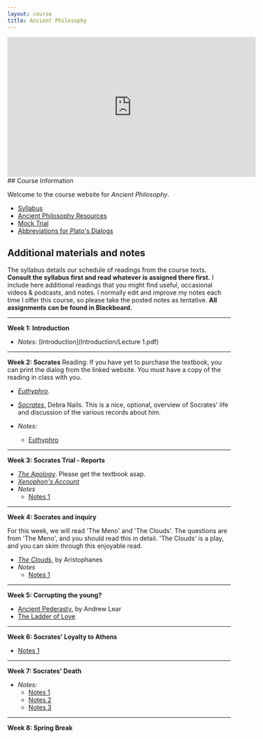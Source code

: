 ```yaml
---
layout: course
title: Ancient Philosophy
---
```


<iframe width="560" height="315" src="https://www.youtube.com/embed/HF09PRMQ7Dk" frameborder="0" allow="accelerometer; autoplay; encrypted-media; gyroscope; picture-in-picture" allowfullscreen></iframe>
## Course Information

Welcome to the course website for *Ancient Philosophy*.  
+ [Syllabus](Syllabus.pdf)
+ [Ancient Philosophy Resources](resources)
+ [Mock Trial](trial)
+ [Abbreviations for Plato's Dialogs](abbreviations.pdf)

## Additional materials and notes

The syllabus details our schedule of readings from the course texts. **Consult the syllabus first and read whatever is assigned there first.** I include here additional readings that you might find useful, occasional videos & podcasts, and notes. I normally edit and improve my notes each time I offer this course, so please take the posted notes as tentative. **All assignments can be found in Blackboard.**

---

**Week 1: Introduction**

+ *Notes:* [Introduction](Introduction/Lecture 1.pdf)

---
**Week 2: Socrates**
Reading: If you have yet to purchase the textbook, you can print the dialog from the linked website. You must have a copy of the reading in class with you.
+ [*Euthyphro*](http://classics.mit.edu/Plato/euthyfro.html). 

+ [*Socrates*,](https://plato.stanford.edu/entries/socrates/) Debra Nails. This is a nice, optional, overview of Socrates' life and discussion of the various records about him.

+ *Notes:* 
	+ [Euthyphro](Euthyphro/Lecture4.pdf)
	


---
**Week 3: Socrates Trial - Reports**

+ [*The Apology*](http://classics.mit.edu/Plato/apology.html). Please get the textbook asap. 
+ [*Xenophon's Account*](https://www.famous-trials.com/socrates/838-xenophonapology)
+ *Notes*
	+ [Notes 1](Apology/Lecture5.pdf)
	

---
**Week 4: Socrates and inquiry**

For this week, we will read 'The Meno' and 'The Clouds'. The questions are from 'The Meno', and you should read this in detail. 'The Clouds' is a play, and you can skim through this enjoyable read. 

+ [*The Clouds*,](Meno/aristophanes.pdf) by Aristophanes
+ *Notes*
	+ [Notes 1](Meno/Meno.pdf)

---

**Week 5: Corrupting the young?**

+ [Ancient Pederasty,](https://d1wqtxts1xzle7.cloudfront.net/33173209/Ancient_Pederasty-libre.pdf?1394393569=&response-content-disposition=inline%3B+filename%3DAncient_Pederasty_an_introduction.pdf&Expires=1677001944&Signature=QxuBJJsXnZcTkJFfCqtlWlHwA-NU3~mfdv-FJsivlmMPBPpe7nehKfnJKNq3YrlDMrs0pVayMQi7H4N1MjwyEAH4fof18LBLQTyegzIhnV0TBf8RCEBlI0l20UhvrUgTLCEEWSpDsE0LhGnVfcTXVWjlS5V40CwCUdpVy0HBn6CVCWsAXx4adz7usuJsk67~oroKHJXDQ6FnKAFagv-0eajpxZwcmAgwZrF1cr06fseWwFGAdQobUmSu2Cauw2Z9CE5nWj0qwkGOL22MRkOJ-AZQHmxrxZhGUAwwOE~SoQoTexMPH1ACGpQqi2fpwjNEaB-Lwqw~aC1EFBMDuFju0w__&Key-Pair-Id=APKAJLOHF5GGSLRBV4ZA) by Andrew Lear
+ [The Ladder of Love](https://www.youtube.com/watch?v=cYC74mJ-4po)


---

**Week 6: Socrates' Loyalty to Athens**


+ [Notes 1](Crito/crito.pdf)


---
**Week 7: Socrates' Death**

+ *Notes:*
	+ [Notes 1](Phaedo/phaedo.pdf)
	+ [Notes 2](Phaedo/phaedo2.pdf) 
	+ [Notes 3](Phaedo/phaedo3.pdf)

---
**Week 8: Spring Break**






